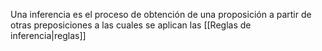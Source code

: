 Una inferencia es el proceso de obtención de una proposición a partir de otras preposiciones a las cuales se aplican las [[Reglas de inferencia|reglas]]
